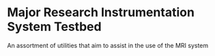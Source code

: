 # Major Research Instrumentation System Testbed

An assortment of utilities that aim to assist in the use of the MRI system
